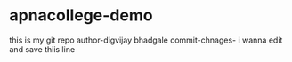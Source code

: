 # apnacollege-demo
this is my git repo
author-digvijay bhadgale
commit-chnages- i wanna edit and save thiis line
